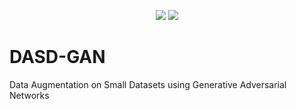 <p align="center">
  <img src="https://github.com/hamzzgab/DASD-GAN/actions/workflows/python-app.yml/badge.svg">
  <img src="https://img.shields.io/badge/License-MIT-yellow.svg">
   
</p>

# DASD-GAN

Data Augmentation on Small Datasets using Generative Adversarial Networks
